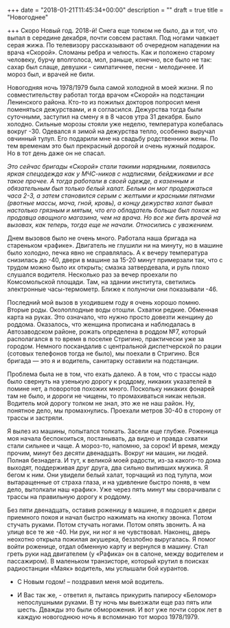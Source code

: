 +++
date = "2018-01-21T11:45:34+00:00"
description = ""
draft = true
title = "Новогоднее"

+++
Скоро Новый год. 2018-й! Снега еще толком не было, да и тот, что выпал  в середине декабря, почти совсем растаял. Под ногами чавкает серая жижа. По телевизору рассказывают об очередном нападении на врача «Скорой». Сломаны ребра и челюсть. Как и положено старому человеку, бурчу вполголоса, мол, раньше, конечно, все было не так: сахар был слаще, девушки - симпатичнее, песни - мелодичнее. И мороз был, и врачей не били.    

Новогодняя ночь 1978/1979 была самой холодной в моей жизни. Я  по совместительству  работал  тогда врачом «Скорой»  на подстанции Ленинского района.  Кто-то из пожилых докторов попросил меня  поменяться дежурствами, и я согласился.  Дежурства тогда были  суточными, заступил на смену я в 8 часов утра 31 декабря. Было холодно.  Сильные морозы стояли уже неделю, температура  колебалась вокруг   -30.   Одевался я зимой на дежурства  тепло, особенно  выручал овчинный  тулуп.  Его подарили мне на свадьбу родственники жены. По тем временам это был прекрасный дорогой и очень нужный подарок.  Но в тот день  даже он не спасал.  

_Это сейчас бригады «Скорой» стали такими нарядными, появилась яркая спецодежда как у МЧС-ников с надписями, бейджиками  и все такое прочее. А тогда работали  в своей одежде, а казенным и обязательным был только белый халат. Белым он  мог продержаться часа 2-3, а затем становился серым с желтыми и красными пятнами (рвотные массы, моча, гной, кровь), а концу дежурства  халат бывал  настолько грязным и мятым, что его обладатель больше был похож  на продавца овощного магазина, чем на врача. Но все же бить врачей на вызовах, как теперь, тогда еще не начали. Относились с уважением._   

Днем вызовов было  не очень много.  Работала наша бригада на стареньком  «рафике». Двигатель не глушили ни на минуту, но в машине было холодно, печка явно не справлялась.  А к вечеру температура снизилась до  -40,  двери в машине за 15-20 минут  примерзали так, что с трудом можно было их открыть; смазка затвердевала,  и руль плохо слушался  водителя.  Несколько раз  за вечер проехали по Комсомольской площади. Там, на здании института,  светились  электронные  часы-термометр. Ближе к полуночи они показывали  -46.  

Последний мой вызов в уходившем году я очень хорошо помню.  Вторые роды.  Околоплодные воды отошли. Схватки редкие.  Обменная карта на руках.  Это означало, что нужно просто довезти женщину до роддома.  Оказалось, что женщина прописана и наблюдалась в Автозаводском районе,  рожать определена в роддом №7, который располагался в то время в поселке Стригино, практически уже за городом.  Немного поскандалив с центральной диспетчерской по рации (сотовых телефонов тогда не было), мы поехали в Стригино. Вся бригада — это я и водитель, санитарку оставили на подстанции.  

 Проблема была  не в том, что ехать далеко.  А в том, что с трассы надо было свернуть на узенькую дорогу к роддому, никаких указателей  в помине нет, а поворотов  похожих  много. Поскольку никаких фонарей там не было, и дороги не чищены, то промахиваться  никак нельзя. Водитель мой дорогу толком не знал, это же не наш район.  Ну, понятное дело, мы промахнулись.  Проехали метров  30-40  в сторону от трассы и застряли.   

Я вылез из машины,  попытался  толкать. Засели еще глубже.  Роженица  моя начала беспокоиться, постанывать, да видно и правда схватки  стали сильнее и чаще.  А мороз-то, напомню, за сорок! И время, между прочим,  минут без десяти двенадцать.  Вокруг ни машин, ни людей.  Полная безнадега. И тут, к великой моей радости, из-за какого-то дома  выходят, поддерживая друг друга,  два сильно выпивших мужика. Я бегом к ним. Они увидели белый халат, торчащий  из под тулупа, мои вытаращенные от страха глаза, и на  удивление  быстро поняв,  в чем дело,  вытолкали  наш «рафик». Уже через  пять минут мы сворачивали  с трассы на правильную дорогу к роддому.

Без пяти двенадцать, оставив роженицу в машине, я  подошел к двери приемного покоя  и начал быстро нажимать на кнопку звонка.  Потом стучать руками. Потом стучать ногами. Потом опять звонить.  А на улице  все те же   -40. Ни рук, ни ног я не чувствовал.  Наконец,  дверь  неохотно открыла  пожилая акушерка, беззлобно выругалась. Я  помог войти роженице, отдал обменную карту и вернулся в машину. Стал греть руки над двигателем (у «Рафика»  он в салоне, между водителем и пассажиром).  В маленьком транзисторе, который крутил в поисках радиостанции «Маяк» водитель, мы услышали бой курантов.   

- С Новым годом! – поздравил меня мой водитель.

-  И Вас так же, - ответил я, пытаясь прикурить папиросу «Беломор» непослушными  руками. В ту ночь мы выезжали еще раз пять или шесть.  Дважды это были обморожения.  И вот уже почти сорок лет  в каждую новогоднюю ночь я вспоминаю  тот мороз  1978/1979.     

  
   
  